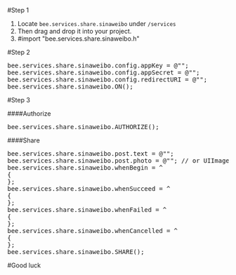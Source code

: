 #Step 1

1. Locate `bee.services.share.sinaweibo` under `/services`
2. Then drag and drop it into your project.
3. \#import "bee.services.share.sinaweibo.h"

#Step 2

<pre>
bee.services.share.sinaweibo.config.appKey = @"<Your app key>";
bee.services.share.sinaweibo.config.appSecret = @"<Your app secret>";
bee.services.share.sinaweibo.config.redirectURI = @"<Your redirect url>";
bee.services.share.sinaweibo.ON();
</pre>

#Step 3

####Authorize

<pre>
bee.services.share.sinaweibo.AUTHORIZE();
</pre>

####Share

<pre>
bee.services.share.sinaweibo.post.text = @"<Text>";
bee.services.share.sinaweibo.post.photo = @"<Photo>"; // or UIImage
bee.services.share.sinaweibo.whenBegin = ^
{
};
bee.services.share.sinaweibo.whenSucceed = ^
{
};
bee.services.share.sinaweibo.whenFailed = ^
{
};
bee.services.share.sinaweibo.whenCancelled = ^
{
};
bee.services.share.sinaweibo.SHARE();
</pre>

#Good luck
